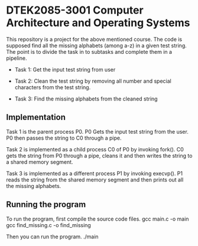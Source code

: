 # DTEK2085-3001 Computer Architecture and Operating Systems

This repository is a project for the above mentioned course.
The code is supposed find all the missing alphabets (among a-z) in a given test string.
The point is to divide the task in to subtasks and complete them in a pipeline.

- Task 1: Get the input test string from user

- Task 2: Clean the test string by removing all number and special characters from the test string.

- Task 3: Find the missing alphabets from the cleaned string

## Implementation
Task 1 is the parent process P0. P0 Gets the input test string from the user.
P0 then passes the string to C0 through a pipe.

Task 2 is implemented as a child process C0 of P0 by invoking fork().
C0 gets the string from P0 through a pipe, cleans it and then writes the string to a shared memory segment.

Task 3 is implemented as a different process P1 by invoking execvp().
P1 reads the string from the shared memory segment and then prints out all the missing alphabets.

## Running the program
To run the program, first compile the source code files.
gcc main.c -o main
gcc find_missing.c -o find_missing

Then you can run the program.
./main

